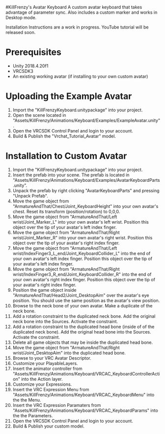#KillFrenzy's Avatar Keyboard
A custom avatar keyboard that takes advantage of parameter sync. Also includes a custom marker and works in Desktop mode.

Installation Instructions are a work in progress. YouTube tutorial will be released soon.

# Prerequisites
- Unity 2018.4.20f1
- VRCSDK3
- An existing working avatar (if installing to your own custom avatar)

# Uploading the Example Avatar
1. Import the "KillFrenzyKeyboard.unitypackage" into your project.
2. Open the scene located in "Assets/KillFrenzy/Animations/Keyboard/Examples/ExampleAvatar.unity".
3. Open the VRCSDK Control Panel and login to your account.
4. Build & Publish the "Vrchat_Tutorial_Avatar" model.

# Installation to Custom Avatar
1. Import the "KillFrenzyKeyboard.unitypackage" into your project.
2. Insert the prefab into your scene. The prefab is located in "Assets/KillFrenzy/Animations/Keyboard/Examples/AvatarKeyboardParts.unity".
3. Unpack the prefab by right clicking "AvatarKeyboardParts" and pressing "Unpack Prefab".
4. Move the game object from "ArmatureAndThat/Chest/Joint_KeyboardHeight" into your own avatar's chest. Reset its transform (position/rotation) to 0,0,0.
5. Move the game object from "ArmatureAndThat/Left wrist/Joint_Marker_L" into your own avatar's left wrist. Position this object over the tip of your avatar's left index finger.
6. Move the game object from "ArmatureAndThat/Right wrist/Joint_Marker_R" into your own avatar's right wrist. Position this object over the tip of your avatar's right index finger.
7. Move the game object from "ArmatureAndThat/Left wrist/IndexFinger3_L_end/Joint_KeyboardCollider_L" into the end of your own avatar's left index finger. Position this object over the tip of your avatar's left index finger.
8. Move the game object from "ArmatureAndThat/Right wrist/IndexFinger3_R_end/Joint_KeyboardCollider_R" into the end of your own avatar's right index finger. Position this object over the tip of your avatar's right index finger.
9. Position the game object inside "ArmatureAndThat/Head2/Joint_DesktopAim" over the avatar's eye position. You should use the same position as the avatar's view position.
10. Browse to the neck bone of your own avatar. Make a duplicate of the neck bone.
11. Add a rotation constraint to the duplicated neck bone. Add the original neck bone into the Sources. Activate the constraint.
12. Add a rotation constraint to the duplicated head bone (inside of of the duplicated neck bone). Add the original head bone into the Sources. Activate the constraint.
13. Delete all game objects that may be inside the duplicated head bone.
14. Move the game object from "ArmatureAndThat/Right wrist/Joint_DesktopAim" into the duplicated head bone.
15. Browse to your VRC Avatar Descriptor.
16. Customize your PlayableLayers.
17. Insert the animator controller from "Assets/KillFrenzy/Animations/Keyboard/VRCAC_KeyboardControllerAction" into the Action layer.
18. Customize your Expressions.
19. Insert the VRC Expression Menu from "Assets/KillFrenzy/Animations/Keyboard/VRCAC_KeyboardMenu" into the the Menu.
20. Insert the VRC Expression Paramaters from "Assets/KillFrenzy/Animations/Keyboard/VRCAC_KeyboardParams" into the the Parameters.
21. Open the VRCSDK Control Panel and login to your account.
22. Build & Publish your custom model.
